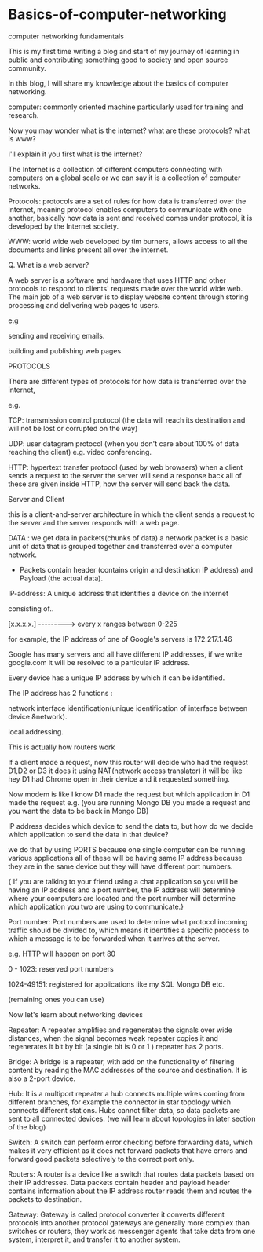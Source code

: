 # Basics-of-computer-networking
computer networking fundamentals


This is my first time writing a blog and start of my journey of learning in public and contributing something good to society and open source community.

In this blog, I will share my knowledge about the basics of computer networking.

computer: commonly oriented machine particularly used for training and research.

Now you may wonder what is the internet? what are these protocols? what is www? 

I'll explain it you first what is the internet?

The Internet is a collection of different computers connecting with computers on a global scale or we can say it is a collection of computer networks.

Protocols: protocols are a set of rules for how data is transferred over the internet, meaning protocol enables computers to communicate with one another, basically how data is sent and received comes under protocol, it is developed by the Internet society.

WWW: world wide web developed by tim burners, allows access to all the documents and links present all over the internet.

Q. What is a web server?

A web server is a software and hardware that uses HTTP and other protocols to respond to clients' requests made over the world wide web. The main job of a web server is to display website content through storing processing and delivering web pages to users.

e.g

sending and receiving emails.

building and publishing web pages.

PROTOCOLS

There are different types of protocols for how data is transferred over the internet,

e.g.

TCP: transmission control protocol (the data will reach its destination and will not be lost or corrupted on the way)

UDP: user datagram protocol (when you don't care about 100% of data reaching the client) e.g. video conferencing.

HTTP: hypertext transfer protocol (used by web browsers) when a client sends a request to the server the server will send a response back all of these are given inside HTTP, how the server will send back the data.

 Server and Client 

 this is a client-and-server architecture in which the client sends a request to the server and the server responds with a web page.

DATA : we get data in packets(chunks of data) a network packet is a basic unit of data that is grouped together and transferred over a computer network.

* Packets contain header (contains origin and destination IP address) and Payload (the actual data).

IP-address: A unique address that identifies a device on the internet

 consisting of..  

[x.x.x.x.] ---------> every x ranges between 0-225 

for example, the IP address of one of Google's servers is 172.217.1.46

Google has many servers and all have different IP addresses, if we write google.com it will be resolved to a particular IP address.

Every device has a unique IP address by which it can be identified.

The IP address has 2 functions :

network interface identification(unique identification of interface between device &network).

local addressing.

This is actually how routers work

If a client made a request, now this router will decide who had the request D1,D2 or D3 it does it using NAT(network access translator) it will be like hey D1 had Chrome open in their device and it requested something.

Now modem is like I know D1 made the request but which application in D1 made the request e.g. (you are running Mongo DB you made a request and you want the data to be back in Mongo DB)

IP address decides which device to send the data to, but how do we decide which application to send the data in that device?

we do that by using PORTS because one single computer can be running various applications all of these will be having same IP address because they are in the same device but they will have different port numbers.

{ If you are talking to your friend using a chat application so you will be having an IP address and a port number, the IP address will determine where your computers are located and the port number will determine which application you two are using to communicate.} 

Port number: Port numbers are used to determine what protocol incoming traffic should be divided to, which means it identifies a specific process to which a message is to be forwarded when it arrives at the server.

e.g. HTTP will happen on port 80

0 - 1023: reserved port numbers

1024-49151: registered for applications like my SQL Mongo DB etc.

(remaining ones you can use)

Now let's learn about networking devices

Repeater: A repeater amplifies and regenerates the signals over wide distances, when the signal becomes weak repeater copies it and regenerates it bit by bit (a single bit is 0 or 1 ) repeater has 2 ports.

Bridge: A bridge is a repeater, with add on the functionality of filtering content by reading the MAC addresses of the source and destination. It is also a 2-port device.

Hub: It is a multiport repeater a hub connects multiple wires coming from different branches, for example the connector in star topology which connects different stations. Hubs cannot filter data, so data packets are sent to all connected devices. (we will learn about topologies in later section of the blog)

Switch: A switch can perform error checking before forwarding data, which makes it very efficient as it does not forward packets that have errors and forward good packets selectively to the correct port only.

Routers: A router is a device like a switch that routes data packets based on their IP addresses. Data packets contain header and payload header contains information about the IP address router reads them and routes the packets to destination.

Gateway: Gateway is called protocol converter it converts different protocols into another protocol gateways are generally more complex than switches or routers, they work as messenger agents that take data from one system, interpret it, and transfer it to another system.
